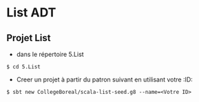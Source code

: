 # List ADT


## Projet List

* dans le répertoire 5.List

````
$ cd 5.List
````


* Creer un projet à partir du patron suivant en utilisant votre :ID:


````
$ sbt new CollegeBoreal/scala-list-seed.g8 --name=<Votre ID>
````
